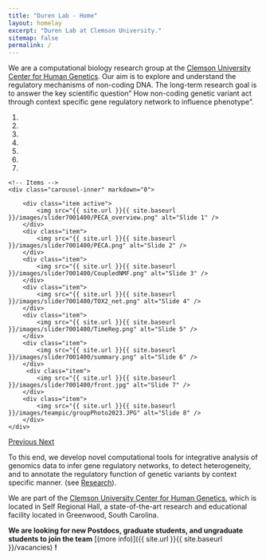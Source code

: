 ```yaml
---
title: "Duren Lab - Home"
layout: homelay
excerpt: "Duren Lab at Clemson University."
sitemap: false
permalink: /
---
```


We are a computational biology research group at the [Clemson University Center for Human Genetics](https://scienceweb.clemson.edu/chg/). Our aim is to explore and understand the regulatory mechanisms of non-coding DNA. The long-term research goal is to answer the key scientific question” How non-coding genetic variant act through context specific gene regulatory network to influence phenotype”. 


<div markdown="0" id="carousel" class="carousel slide" data-ride="carousel" data-interval="5000" data-pause="hover" >
    <!-- Menu -->
    <ol class="carousel-indicators">
        <li data-target="#carousel" data-slide-to="0" class="active"></li>
        <li data-target="#carousel" data-slide-to="1"></li>
        <li data-target="#carousel" data-slide-to="2"></li>
        <li data-target="#carousel" data-slide-to="3"></li>
        <li data-target="#carousel" data-slide-to="4"></li>
        <li data-target="#carousel" data-slide-to="5"></li>
        <li data-target="#carousel" data-slide-to="6"></li>
    </ol>

    <!-- Items -->
    <div class="carousel-inner" markdown="0">

        <div class="item active">
            <img src="{{ site.url }}{{ site.baseurl }}/images/slider7001400/PECA_overview.png" alt="Slide 1" />
        </div>
        <div class="item">
            <img src="{{ site.url }}{{ site.baseurl }}/images/slider7001400/PECA.png" alt="Slide 2" />
        </div>
        <div class="item">
            <img src="{{ site.url }}{{ site.baseurl }}/images/slider7001400/CoupledNMF.png" alt="Slide 3" />
        </div>
        <div class="item">
            <img src="{{ site.url }}{{ site.baseurl }}/images/slider7001400/TOX2_net.png" alt="Slide 4" />
        </div>
        <div class="item">
            <img src="{{ site.url }}{{ site.baseurl }}/images/slider7001400/TimeReg.png" alt="Slide 5" />
        </div>
        <div class="item">
            <img src="{{ site.url }}{{ site.baseurl }}/images/slider7001400/summary.png" alt="Slide 6" />
        </div>       
         <div class="item">
            <img src="{{ site.url }}{{ site.baseurl }}/images/slider7001400/front.jpg" alt="Slide 7" />
        </div>
        <div class="item">
            <img src="{{ site.url }}{{ site.baseurl }}/images/teampic/groupPhoto2023.JPG" alt="Slide 8" />
        </div>
    </div>
  <a class="left carousel-control" href="#carousel" role="button" data-slide="prev">
    <span class="glyphicon glyphicon-chevron-left" aria-hidden="true"></span>
    <span class="sr-only">Previous</span>
  </a>
  <a class="right carousel-control" href="#carousel" role="button" data-slide="next">
    <span class="glyphicon glyphicon-chevron-right" aria-hidden="true"></span>
    <span class="sr-only">Next</span>
  </a>
</div>




To this end, we develop novel computational tools for integrative analysis of genomics data to infer gene regulatory networks, to detect heterogeneity, and to annotate the regulatory function of genetic variants by context specific manner. (see [Research](research)).

We are part of the <a href="http://www.clemson.edu/">Clemson University </a> <a href="https://scienceweb.clemson.edu/chg/"> Center for Human Genetics</a>, which is located in Self Regional Hall, a state-of-the-art research and educational facility located in Greenwood, South Carolina.
    

 **We are looking for new Postdocs, graduate students, and ungraduate students to join the team** [(more info)]({{ site.url }}{{ site.baseurl }}/vacancies) **!**


